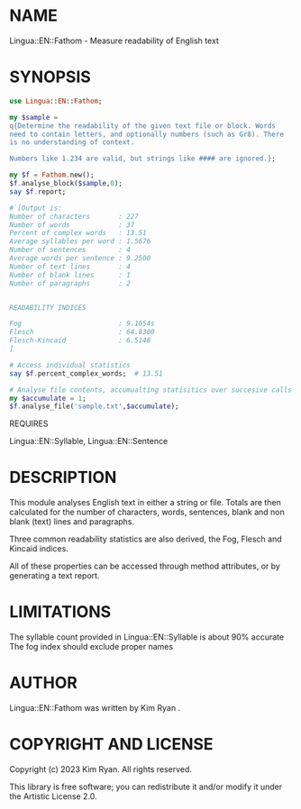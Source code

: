 NAME
====

Lingua::EN::Fathom - Measure readability of English text

SYNOPSIS
========

```raku
use Lingua::EN::Fathom;

my $sample =
q{Determine the readability of the given text file or block. Words
need to contain letters, and optionally numbers (such as Gr8). There
is no understanding of context.

Numbers like 1.234 are valid, but strings like #### are ignored.};

my $f = Fathom.new();
$f.analyse_block($sample,0);
say $f.report;

#`[Output is:
Number of characters       : 227
Number of words            : 37
Percent of complex words   : 13.51
Average syllables per word : 1.5676
Number of sentences        : 4
Average words per sentence : 9.2500
Number of text lines       : 4
Number of blank lines      : 1
Number of paragraphs       : 2


READABILITY INDICES

Fog                        : 9.1054s
Flesch                     : 64.8300
Flesch-Kincaid             : 6.5148
]

# Access individual statistics
say $f.percent_complex_words;  # 13.51

# Analyse file contents, accumualting statisitics over succesive calls
my $accumulate = 1;
$f.analyse_file('sample.txt',$accumulate);
```

REQUIRES

Lingua::EN::Syllable, Lingua::EN::Sentence

DESCRIPTION
===========

This module analyses English text in either a string or file. Totals are
then calculated for the number of characters, words, sentences, blank
and non blank (text) lines and paragraphs.

Three common readability statistics are also derived, the Fog, Flesch and
Kincaid indices.

All of these properties can be accessed through method attributes, or by
generating a text report.

LIMITATIONS
===========

The syllable count provided in Lingua::EN::Syllable is about 90% accurate
The fog index should exclude proper names

AUTHOR
======

Lingua::EN::Fathom was written by Kim Ryan <kimryan at cpan dot org>.

COPYRIGHT AND LICENSE
=====================

Copyright (c) 2023 Kim Ryan. All rights reserved.

This library is free software; you can redistribute it and/or modify it under the Artistic License 2.0.



